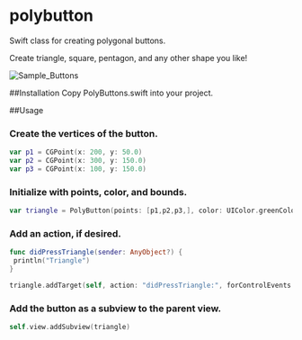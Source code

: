 # polybutton
Swift class for creating polygonal buttons.

Create triangle, square, pentagon, and any other shape you like!

![Sample_Buttons](https://github.com/benjaminhass/polybutton/blob/master/Screenshots/Sample_Poly_Buttons.png)

##Installation
Copy PolyButtons.swift into your project.

##Usage

### Create the vertices of the button.

```swift
var p1 = CGPoint(x: 200, y: 50.0)
var p2 = CGPoint(x: 300, y: 150.0)
var p3 = CGPoint(x: 100, y: 150.0)
```
### Initialize with points, color, and bounds.

```swift
var triangle = PolyButton(points: [p1,p2,p3,], color: UIColor.greenColor(), frame: self.view.bounds)
```

### Add an action, if desired.

```swift
func didPressTriangle(sender: AnyObject?) {
 println("Triangle")
}

triangle.addTarget(self, action: "didPressTriangle:", forControlEvents: UIControlEvents.TouchUpInside)
```

### Add the button as a subview to the parent view.

```swift
self.view.addSubview(triangle)
```
